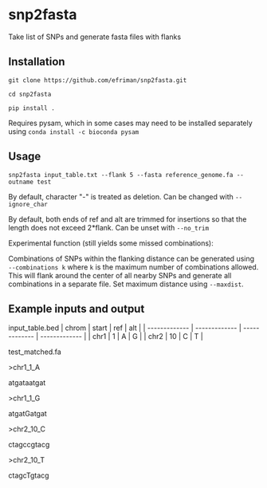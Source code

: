# snp2fasta
Take list of SNPs and generate fasta files with flanks

## Installation
`git clone https://github.com/efriman/snp2fasta.git`

`cd snp2fasta`

`pip install .`

Requires pysam, which in some cases may need to be installed separately using `conda install -c bioconda pysam`

## Usage

`snp2fasta input_table.txt --flank 5 --fasta reference_genome.fa --outname test`

By default, character "-" is treated as deletion. Can be changed with `--ignore_char`

By default, both ends of ref and alt are trimmed for insertions so that the length does not exceed 2*flank. Can be unset with `--no_trim`

Experimental function (still yields some missed combinations):

Combinations of SNPs within the flanking distance can be generated using `--combinations k` where `k` is the maximum number of combinations allowed. This will flank around the center of all nearby SNPs and generate all combinations in a separate file. Set maximum distance using `--maxdist`.

## Example inputs and output
input_table.bed
| chrom  | start | ref | alt |
| ------------- | ------------- | ------------- |  ------------- |
| chr1  | 1  | A | G |
| chr2  | 10  | C | T |

test_matched.fa

\>chr1_1_A

atgataatgat

\>chr1_1_G

atgatGatgat

\>chr2_10_C

ctagccgtacg

\>chr2_10_T

ctagcTgtacg